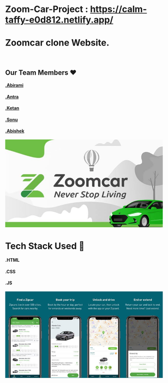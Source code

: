 # Zoom-Car-Project : https://calm-taffy-e0d812.netlify.app/

<h1>Zoomcar clone Website.</h1><br/>
<h2>Our Team Members ❤️</h2>
<h4><a href="https://github.com/Abiramirajasekar" >.Abirami </a></h4>
<h4><a href="https://github.com/Antara12345" >.Antra </a></h4>
<h4><a href="https://github.com/KSrivastawa" >.Ketan </a></h4>
<h4><a href="https://github.com/sonuprasad66" >.Sonu  </a></h4>
<h4><a href="https://github.com/aBHI05112002Hacked404" >.Abishek </a></h4>

<img src="https://github.com/Abiramirajasekar/Abiramirajasekar.github.io/blob/master/src/components/Projects/Project-2/Zoom1.jpg?raw=true" alt=""/>
<br/>
<h1>Tech Stack Used 🔧</h1>
<h4>.HTML</h4>
<h4>.CSS</h4>
<h4>.JS</h4>
<img src="https://github.com/Abiramirajasekar/Abiramirajasekar.github.io/blob/master/src/components/Projects/Project-2/Zoom3.jpg?raw=true" alt=""/>
